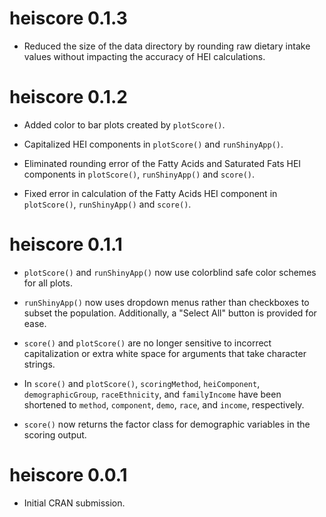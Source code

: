 # heiscore 0.1.3

* Reduced the size of the data directory by rounding raw dietary intake values without impacting the accuracy of HEI calculations. 

# heiscore 0.1.2

* Added color to bar plots created by `plotScore()`.

* Capitalized HEI components in `plotScore()` and `runShinyApp()`.

* Eliminated rounding error of the Fatty Acids and Saturated Fats HEI components in `plotScore()`, `runShinyApp()` and `score()`.

* Fixed error in calculation of the Fatty Acids HEI component in `plotScore()`, `runShinyApp()` and `score()`.

# heiscore 0.1.1

* `plotScore()` and `runShinyApp()` now use colorblind safe color schemes for all plots.

* `runShinyApp()` now uses dropdown menus rather than checkboxes to subset the population. Additionally, a "Select All" button is provided for ease.

* `score()` and `plotScore()` are no longer sensitive to incorrect capitalization or extra white space for arguments that take character strings.

* In `score()` and `plotScore()`, `scoringMethod`, `heiComponent`, `demographicGroup`, `raceEthnicity`, and `familyIncome` have been shortened to `method`, `component`, `demo`, `race`, and `income`, respectively. 

* `score()` now returns the factor class for demographic variables in the scoring output.

# heiscore 0.0.1

* Initial CRAN submission.
